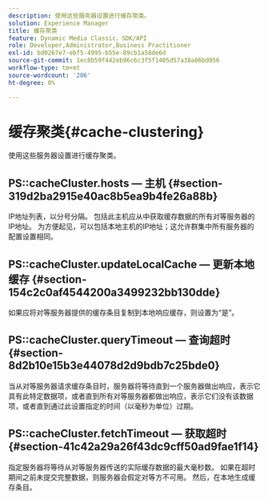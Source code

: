 ```yaml
---
description: 使用这些服务器设置进行缓存聚类。
solution: Experience Manager
title: 缓存聚类
feature: Dynamic Media Classic，SDK/API
role: Developer,Administrator,Business Practitioner
exl-id: bd0267e7-ebf5-4995-b55e-89cb1a58de6d
source-git-commit: 1ec8b59f442eb96c6c3f5f1405d57a38a86bd056
workflow-type: tm+mt
source-wordcount: '206'
ht-degree: 0%

---
```


# 缓存聚类{#cache-clustering}

使用这些服务器设置进行缓存聚类。

## PS::cacheCluster.hosts — 主机 {#section-319d2ba2915e40ac8b5ea9b4fe26a88b}

IP地址列表，以分号分隔。 包括此主机应从中获取缓存数据的所有对等服务器的IP地址。 为方便起见，可以包括本地主机的IP地址；这允许群集中所有服务器的配置设置相同。

## PS::cacheCluster.updateLocalCache — 更新本地缓存 {#section-154c2c0af4544200a3499232bb130dde}

如果应将对等服务器提供的缓存条目复制到本地响应缓存，则设置为“是”。

## PS::cacheCluster.queryTimeout — 查询超时 {#section-8d2b10e15b3e44078d2d9bdb7c25bde0}

当从对等服务器请求缓存条目时，服务器将等待直到一个服务器做出响应，表示它具有此特定数据项，或者直到所有对等服务器都做出响应，表示它们没有该数据项，或者直到通过此设置指定的时间（以毫秒为单位）过期。

## PS::cacheCluster.fetchTimeout — 获取超时 {#section-41c42a29a26f43dc9cff50ad9fae1f14}

指定服务器将等待从对等服务器传送的实际缓存数据的最大毫秒数。 如果在超时期间之前未提交完整数据，则服务器会假定对等方不可用。 然后，在本地生成缓存条目。
